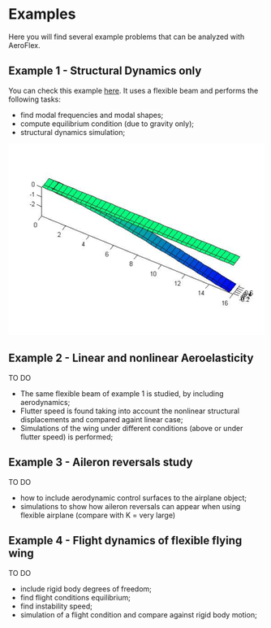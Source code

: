 Examples
==========

Here you will find several example problems that can be analyzed with AeroFlex.

Example 1 - Structural Dynamics only
----

You can check this example [here](./example1/README.md). It uses a flexible beam
and performs the following tasks:

* find modal frequencies and modal shapes;
* compute equilibrium condition (due to gravity only);
* structural dynamics simulation;

![Equilibrium](./example1/equilibrium.jpg)



Example 2 - Linear and nonlinear Aeroelasticity
----
TO DO

* The same flexible beam of example 1 is studied, by including aerodynamics;
* Flutter speed is found taking into account the nonlinear structural displacements
and compared againt linear case;
* Simulations of the wing under different conditions (above or under flutter speed) is performed;


Example 3 - Aileron reversals study
----
TO DO

* how to include aerodynamic control surfaces to the airplane object;
* simulations to show how aileron reversals can appear when using flexible airplane (compare with K = very large)

Example 4 - Flight dynamics of flexible flying wing
----
TO DO

* include rigid body degrees of freedom;
* find flight conditions equilibrium;
* find instability speed;
* simulation of a flight condition  and compare against rigid body motion;



